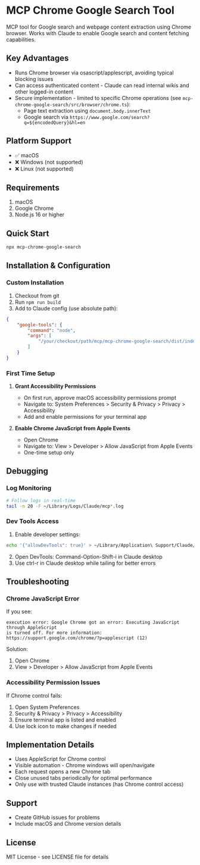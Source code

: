 # MCP Chrome Google Search Tool

MCP tool for Google search and webpage content extraction using Chrome browser. Works with Claude to enable Google search and content fetching capabilities.

## Key Advantages

- Runs Chrome browser via osascript/applescript, avoiding typical blocking issues
- Can access authenticated content - Claude can read internal wikis and other logged-in content
- Secure implementation - limited to specific Chrome operations (see `mcp-chrome-google-search/src/browser/chrome.ts`):
  - Page text extraction using `document.body.innerText`
  - Google search via `https://www.google.com/search?q=${encodedQuery}&hl=en`

## Platform Support
- ✅ macOS
- ❌ Windows (not supported)
- ❌ Linux (not supported)

## Requirements
1. macOS
2. Google Chrome
3. Node.js 16 or higher

## Quick Start
```bash
npx mcp-chrome-google-search
```

## Installation & Configuration

### Custom Installation
1. Checkout from git
2. Run `npm run build`
3. Add to Claude config (use absolute path):
```json
{
    "google-tools": {
        "command": "node",
        "args": [
            "/your/checkout/path/mcp/mcp-chrome-google-search/dist/index.js"
        ]
    }
}
```

### First Time Setup

1. **Grant Accessibility Permissions**
   - On first run, approve macOS accessibility permissions prompt
   - Navigate to: System Preferences > Security & Privacy > Privacy > Accessibility
   - Add and enable permissions for your terminal app

2. **Enable Chrome JavaScript from Apple Events**
   - Open Chrome
   - Navigate to: View > Developer > Allow JavaScript from Apple Events
   - One-time setup only

## Debugging

### Log Monitoring
```bash
# Follow logs in real-time
tail -n 20 -F ~/Library/Logs/Claude/mcp*.log
```

### Dev Tools Access
1. Enable developer settings:
```bash
echo '{"allowDevTools": true}' > ~/Library/Application\ Support/Claude/developer_settings.json
```
2. Open DevTools: Command-Option-Shift-i in Claude desktop
3. Use ctrl-r in Claude desktop while tailing for better errors

## Troubleshooting

### Chrome JavaScript Error
If you see:
```
execution error: Google Chrome got an error: Executing JavaScript through AppleScript 
is turned off. For more information: https://support.google.com/chrome/?p=applescript (12)
```

Solution:
1. Open Chrome
2. View > Developer > Allow JavaScript from Apple Events

### Accessibility Permission Issues
If Chrome control fails:
1. Open System Preferences
2. Security & Privacy > Privacy > Accessibility
3. Ensure terminal app is listed and enabled
4. Use lock icon to make changes if needed

## Implementation Details

- Uses AppleScript for Chrome control
- Visible automation - Chrome windows will open/navigate
- Each request opens a new Chrome tab
- Close unused tabs periodically for optimal performance
- Only use with trusted Claude instances (has Chrome control access)

## Support

- Create GitHub issues for problems
- Include macOS and Chrome version details

## License

MIT License - see LICENSE file for details